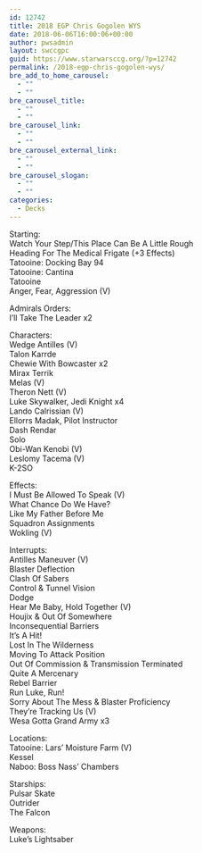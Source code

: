 ```yaml
---
id: 12742
title: 2018 EGP Chris Gogolen WYS
date: 2018-06-06T16:00:06+00:00
author: pwsadmin
layout: swccgpc
guid: https://www.starwarsccg.org/?p=12742
permalink: /2018-egp-chris-gogolen-wys/
bre_add_to_home_carousel:
  - ""
  - ""
bre_carousel_title:
  - ""
  - ""
bre_carousel_link:
  - ""
  - ""
bre_carousel_external_link:
  - ""
  - ""
bre_carousel_slogan:
  - ""
  - ""
categories:
  - Decks
---
```

Starting:  
Watch Your Step/This Place Can Be A Little Rough  
Heading For The Medical Frigate (+3 Effects)  
Tatooine: Docking Bay 94  
Tatooine: Cantina  
Tatooine  
Anger, Fear, Aggression (V)

Admirals Orders:  
I’ll Take The Leader x2

Characters:  
Wedge Antilles (V)  
Talon Karrde  
Chewie With Bowcaster x2  
Mirax Terrik  
Melas (V)  
Theron Nett (V)  
Luke Skywalker, Jedi Knight x4  
Lando Calrissian (V)  
Ellorrs Madak, Pilot Instructor  
Dash Rendar  
Solo  
Obi-Wan Kenobi (V)  
Leslomy Tacema (V)  
K-2SO

Effects:  
I Must Be Allowed To Speak (V)  
What Chance Do We Have?  
Like My Father Before Me  
Squadron Assignments  
Wokling (V)

Interrupts:  
Antilles Maneuver (V)  
Blaster Deflection  
Clash Of Sabers  
Control & Tunnel Vision  
Dodge  
Hear Me Baby, Hold Together (V)  
Houjix & Out Of Somewhere  
Inconsequential Barriers  
It’s A Hit!  
Lost In The Wilderness  
Moving To Attack Position  
Out Of Commission & Transmission Terminated  
Quite A Mercenary  
Rebel Barrier  
Run Luke, Run!  
Sorry About The Mess & Blaster Proficiency  
They’re Tracking Us (V)  
Wesa Gotta Grand Army x3

Locations:  
Tatooine: Lars’ Moisture Farm (V)  
Kessel  
Naboo: Boss Nass’ Chambers

Starships:  
Pulsar Skate  
Outrider  
The Falcon

Weapons:  
Luke’s Lightsaber